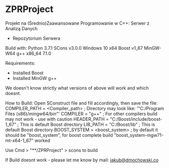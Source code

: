 # ZPRProject
Projekt na (Średnio)Zaawansowane Programowanie w C++:
Serwer z Analizą Danych
- Repozytorium Serwera

Build with:
Python 3.7.1
SCons v3.0.0
Windows 10 x64
Boost v1_67
MinGW-W64 g++ x86_64 7.1.0

Requirements:
- Installed Boost
- Installed MinGW g++

We doesn't know strictly what versions of above will work and which doesnt.

How to Build:
Open SConstruct file and fill accordingly, then save the file:
COMPILER_PATH = <Compiler_path> ; Directory may look like: '"C:/Program Files (x86)/mingw64/bin"'
COMPILER = "g++" ; For other compilers build may not work - use with caution
HEADER_PATH = "C:/Boost/include/boost-1_67" ; This is default Boost directory
LIB_PATH = "C:/Boost/lib" ; This is default Boost directory
BOOST_SYSTEM = <boost_system> ; by default it should be "boost_system", for boost complete build "boost_system-mgw71-mt-x64-1_67" worked

Use Cmd > "**/ZPRProject" > scons to build

If Build doesnt work - please let me know by mail: jakub@dmochowski.co